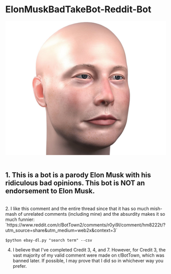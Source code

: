 # ElonMuskBadTakeBot-Reddit-Bot
![Web Crawler](BaldElon.jpg)
<br />
<br />
## 1. **This is a bot is a parody Elon Musk with his ridiculous bad opinions. This bot is NOT an endorsement to Elon Musk.**

<br />
2. I like this comment and the entire thread since that it has so much mish-mash of unrelated comments (including mine) and the absurdity makes it so much funnier: `https://www.reddit.com/r/BotTown2/comments/r0yi9l/comment/hm8222t/?utm_source=share&utm_medium=web2x&context=3` 

```
$python ebay-dl.py "search term" --csv 
```


4. I believe that I've completed Credit 3, 4, and 7. However, for Credit 3, the vast majority of my valid comment were made on r/BotTown, which was banned later. If possible, I may prove that I did so in whichever way you prefer.
